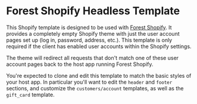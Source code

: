# Forest Shopify Headless Template

This Shopify template is designed to be used with [Forest Shopify](https://github.com/dylanfisher/forest-shopify). It provides a completely empty Shopify
theme with just the user account pages set up (log in, password, address, etc.). This template is only required if the client has enabled user accounts
within the Shopify settings.

The theme will redirect all requests that don't match one of these user account pages back to the host app running Forest Shopify.

You're expected to clone and edit this template to match the basic styles of your host app. In particular you'll want to edit the `header`
and `footer` sections, and customize the `customers/account` templates, as well as the `gift_card` template.
